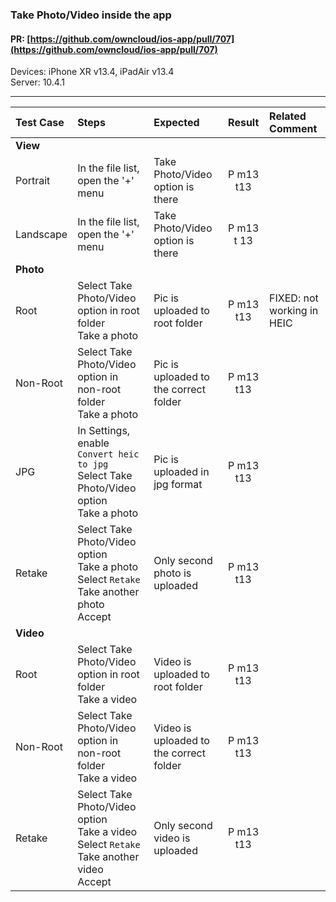 ### Take Photo/Video inside the app

#### PR: [https://github.com/owncloud/ios-app/pull/707](https://github.com/owncloud/ios-app/pull/707)

Devices: iPhone XR v13.4, iPadAir v13.4<br>
Server: 10.4.1

---

 
| Test Case | Steps | Expected | Result | Related Comment | 
| :-------- | :---- | :------- | :----: | :-------------- | 
|**View**|
| Portrait | In the file list, open the '+' menu | Take Photo/Video option is there | P m13 t13 |  |
| Landscape | In the file list, open the '+' menu | Take Photo/Video option is there | P m13 t 13|  |
|**Photo**|
| Root | Select Take Photo/Video option in root folder<br>Take a photo | Pic is uploaded to root folder | P m13 t13| FIXED: not working in HEIC |
| Non-Root | Select Take Photo/Video option in non-root folder<br>Take a photo | Pic is uploaded to the correct folder | P m13 t13 |  |
| JPG | In Settings, enable `Convert heic to jpg`<br>Select Take Photo/Video option<br>Take a photo | Pic is uploaded in jpg format | P m13 t13 |  |
| Retake | Select Take Photo/Video option<br>Take a photo<br>Select `Retake`<br>Take another photo<br>Accept | Only second photo is uploaded  | P m13 t13|  |
|**Video**|
| Root | Select Take Photo/Video option in root folder<br>Take a video | Video is uploaded to root folder | P m13 t13 |  |
| Non-Root | Select Take Photo/Video option in non-root folder<br>Take a video | Video is uploaded to the correct folder | P m13 t13 |  |
| Retake | Select Take Photo/Video option<br>Take a video<br>Select `Retake`<br>Take another video<br>Accept | Only second video is uploaded  | P m13 t13 |  |
